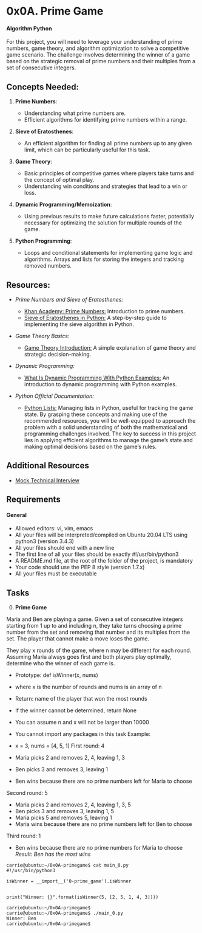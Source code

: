 # 0x0A. Prime Game
#### Algorithm Python

For this project, you will need to leverage your understanding of prime numbers, game theory, and algorithm optimization to solve a competitive game scenario. The challenge involves determining the winner of a game based on the strategic removal of prime numbers and their multiples from a set of consecutive integers.

## Concepts Needed:
1. **Prime Numbers**:
   - Understanding what prime numbers are.
   - Efficient algorithms for identifying prime numbers within a range.

2. **Sieve of Eratosthenes**:

   - An efficient algorithm for finding all prime numbers up to any given limit, which can be particularly useful for this task.

3. **Game Theory**:

   - Basic principles of competitive games where players take turns and the concept of optimal play.
   - Understanding win conditions and strategies that lead to a win or loss.

4. **Dynamic Programming/Memoization**:

   - Using previous results to make future calculations faster, potentially necessary for optimizing the solution for multiple rounds of the game.

5. **Python Programming**:

   - Loops and conditional statements for implementing game logic and algorithms.
Arrays and lists for storing the integers and tracking removed numbers.

## Resources:
- _Prime Numbers and Sieve of Eratosthenes:_

   - [Khan Academy: Prime Numbers:](https://www.khanacademy.org/math/cc-fourth-grade-math/imp-factors-multiples-and-patterns/imp-prime-and-composite-numbers/v/prime-numbers) Introduction to prime numbers.
   - [Sieve of Eratosthenes in Python:](https://www.geeksforgeeks.org/sieve-of-eratosthenes/) A step-by-step guide to implementing the sieve algorithm in Python.
- _Game Theory Basics:_

   - [Game Theory Introduction:](https://www.investopedia.com/terms/g/gametheory.asp) A simple explanation of game theory and strategic decision-making.
- _Dynamic Programming:_

   - [What Is Dynamic Programming With Python Examples:](https://skerritt.blog/dynamic-programming/) An introduction to dynamic programming with Python examples.
- _Python Official Documentation:_

   - [Python Lists:](https://docs.python.org/3/tutorial/introduction.html#lists) Managing lists in Python, useful for tracking the game state.
By grasping these concepts and making use of the recommended resources, you will be well-equipped to approach the problem with a solid understanding of both the mathematical and programming challenges involved. The key to success in this project lies in applying efficient algorithms to manage the game’s state and making optimal decisions based on the game’s rules.

## Additional Resources
- [Mock Technical Interview](https://www.youtube.com/watch?feature=shared&v=Jw2pniZCLi8)

## Requirements
#### General
- Allowed editors: vi, vim, emacs
- All your files will be interpreted/compiled on Ubuntu 20.04 LTS using python3 (version 3.4.3)
- All your files should end with a new line
- The first line of all your files should be exactly #!/usr/bin/python3
- A README.md file, at the root of the folder of the project, is mandatory
- Your code should use the PEP 8 style (version 1.7.x)
- All your files must be executable

## Tasks

0. **Prime Game**

Maria and Ben are playing a game. Given a set of consecutive integers starting from 1 up to and including n, they take turns choosing a prime number from the set and removing that number and its multiples from the set. The player that cannot make a move loses the game.

They play x rounds of the game, where n may be different for each round. Assuming Maria always goes first and both players play optimally, determine who the winner of each game is.

- Prototype: def isWinner(x, nums)
- where x is the number of rounds and nums is an array of n
- Return: name of the player that won the most rounds
- If the winner cannot be determined, return None
- You can assume n and x will not be larger than 10000
- You cannot import any packages in this task
Example:

- x = 3, nums = [4, 5, 1]
First round: 4

- Maria picks 2 and removes 2, 4, leaving 1, 3
- Ben picks 3 and removes 3, leaving 1
- Ben wins because there are no prime numbers left for Maria to choose

Second round: 5

- Maria picks 2 and removes 2, 4, leaving 1, 3, 5
- Ben picks 3 and removes 3, leaving 1, 5
- Maria picks 5 and removes 5, leaving 1
- Maria wins because there are no prime numbers left for Ben to choose

Third round: 1

- Ben wins because there are no prime numbers for Maria to choose
_Result: Ben has the most wins_

```
carrie@ubuntu:~/0x0A-primegame$ cat main_0.py
#!/usr/bin/python3

isWinner = __import__('0-prime_game').isWinner


print("Winner: {}".format(isWinner(5, [2, 5, 1, 4, 3])))

carrie@ubuntu:~/0x0A-primegame$
carrie@ubuntu:~/0x0A-primegame$ ./main_0.py
Winner: Ben
carrie@ubuntu:~/0x0A-primegame$
```
